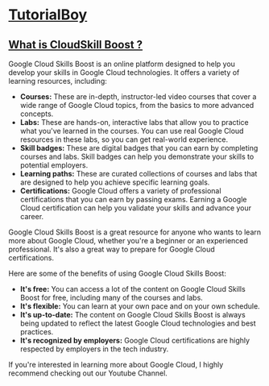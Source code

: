 # [TutorialBoy](https://www.youtube.com/channel/UC2s63STrkJk2rlH2eGyZpYA)

## [What is CloudSkill Boost ?](https://www.cloudskillsboost.google/)

Google Cloud Skills Boost is an online platform designed to help you develop your skills in Google Cloud technologies. It offers a variety of learning resources, including:

* **Courses:** These are in-depth, instructor-led video courses that cover a wide range of Google Cloud topics, from the basics to more advanced concepts.
* **Labs:** These are hands-on, interactive labs that allow you to practice what you've learned in the courses. You can use real Google Cloud resources in these labs, so you can get real-world experience.
* **Skill badges:** These are digital badges that you can earn by completing courses and labs. Skill badges can help you demonstrate your skills to potential employers.
* **Learning paths:** These are curated collections of courses and labs that are designed to help you achieve specific learning goals.
* **Certifications:** Google Cloud offers a variety of professional certifications that you can earn by passing exams. Earning a Google Cloud certification can help you validate your skills and advance your career.



Google Cloud Skills Boost is a great resource for anyone who wants to learn more about Google Cloud, whether you're a beginner or an experienced professional. It's also a great way to prepare for Google Cloud certifications.

Here are some of the benefits of using Google Cloud Skills Boost:

* **It's free:** You can access a lot of the content on Google Cloud Skills Boost for free, including many of the courses and labs.
* **It's flexible:** You can learn at your own pace and on your own schedule.
* **It's up-to-date:** The content on Google Cloud Skills Boost is always being updated to reflect the latest Google Cloud technologies and best practices.
* **It's recognized by employers:** Google Cloud certifications are highly respected by employers in the tech industry.

If you're interested in learning more about Google Cloud, I highly recommend checking out our Youtube Channel.



